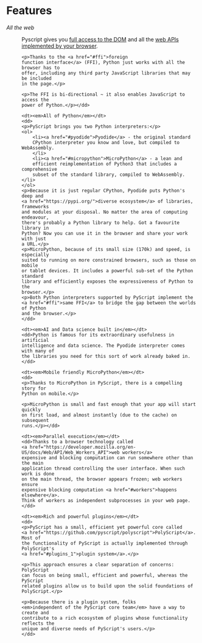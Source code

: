# Features

<dl>
    <dt><em>All the web</em></dt>
    <dd>
    <p>Pyscript gives you <a href="#the-dom">full access to the DOM</a> and all
    the <a href="https://developer.mozilla.org/en-US/docs/Web/API">web
    APIs implemented by your browser</a>.</p>

    <p>Thanks to the <a href="#ffi">foreign
    function interface</a> (FFI), Python just works with all the browser has to
    offer, including any third party JavaScript libraries that may be included
    in the page.</p>

    <p>The FFI is bi-directional ~ it also enables JavaScript to access the
    power of Python.</p></dd>

    <dt><em>All of Python</em></dt>
    <dd>
    <p>PyScript brings you two Python interpreters:</p>
    <ol>
        <li><a href="#pyodide">Pyodide</a> - the original standard
        CPython interpreter you know and love, but compiled to WebAssembly.
        </li>
        <li><a href="#micropython">MicroPython</a> - a lean and
        efficient reimplementation of Python3 that includes a comprehensive
        subset of the standard library, compiled to WebAssembly.</li>
    </ol>
    <p>Because it is just regular CPython, Pyodide puts Python's deep and
    <a href="https://pypi.org/">diverse ecosystem</a> of libraries, frameworks
    and modules at your disposal. No matter the area of computing endeavour,
    there's probably a Python library to help. Got a favourite library in
    Python? Now you can use it in the browser and share your work with just 
    a URL.</p>
    <p>MicroPython, because of its small size (170k) and speed, is especially
    suited to running on more constrained browsers, such as those on mobile
    or tablet devices. It includes a powerful sub-set of the Python standard
    library and efficiently exposes the expressiveness of Python to the
    browser.</p>
    <p>Both Python interpreters supported by PyScript implement the
    <a href="#ffi">same FFI</a> to bridge the gap between the worlds of Python
    and the browser.</p>
    </dd>

    <dt><em>AI and Data science built in</em></dt>
    <dd>Python is famous for its extraordinary usefulness in artificial
    intelligence and data science. The Pyodide interpreter comes with many of
    the libraries you need for this sort of work already baked in.</dd>

    <dt><em>Mobile friendly MicroPython</em></dt>
    <dd>
    <p>Thanks to MicroPython in PyScript, there is a compelling story for
    Python on mobile.</p>

    <p>MicroPython is small and fast enough that your app will start quickly
    on first load, and almost instantly (due to the cache) on subsequent
    runs.</p></dd>

    <dt><em>Parallel execution</em></dt>
    <dd>Thanks to a browser technology called
    <a href="https://developer.mozilla.org/en-US/docs/Web/API/Web_Workers_API">web workers</a>
    expensive and blocking computation can run somewhere other than the main
    application thread controlling the user interface. When such work is done
    on the main thread, the browser appears frozen; web workers ensure
    expensive blocking computation <a href="#workers">happens elsewhere</a>.
    Think of workers as independent subprocesses in your web page.</dd>

    <dt><em>Rich and powerful plugins</em></dt>
    <dd>
    <p>PyScript has a small, efficient yet powerful core called
    <a href="https://github.com/pyscript/polyscript">PolyScript</a>. Most of
    the functionality of PyScript is actually implemented through PolyScript's
    <a href="#plugins_1">plugin system</a>.</p>

    <p>This approach ensures a clear separation of concerns: PolyScript
    can focus on being small, efficient and powerful, whereas the PyScript
    related plugins allow us to build upon the solid foundations of
    PolyScript.</p>

    <p>Because there is a plugin system, folks
    <em>independent of the PyScript core team</em> have a way to create and
    contribute to a rich ecosystem of plugins whose functionality reflects the
    unique and diverse needs of PyScript's users.</p>
    </dd>
</dl>


